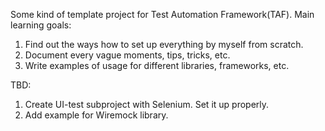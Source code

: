 Some kind of template project for Test Automation Framework(TAF).
Main learning goals: 
1) Find out the ways how to set up everything by myself from scratch.
2) Document every vague moments, tips, tricks, etc.
3) Write examples of usage for different libraries, frameworks, etc.

TBD: 
1) Create UI-test subproject with Selenium. Set it up properly.
2) Add example for Wiremock library.